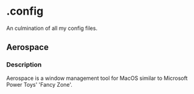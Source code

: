 # .config
An culmination of all my config files.

## Aerospace

### Description
Aerospace is a window management tool for MacOS similar to Microsoft Power Toys' 'Fancy Zone'.
